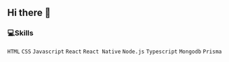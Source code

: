 ## Hi there 👋

### 💻Skills
`HTML` `CSS` `Javascript` `React` `React Native` `Node.js` `Typescript` `Mongodb` `Prisma`

